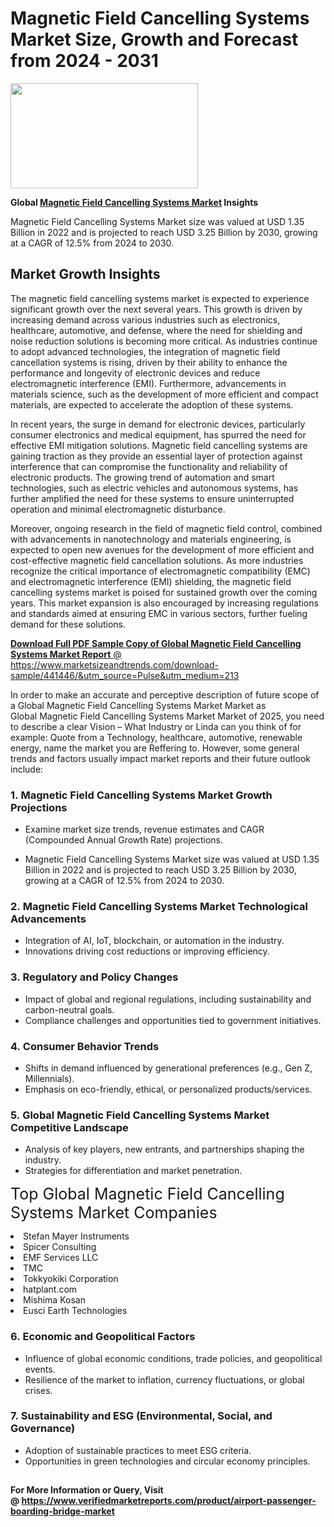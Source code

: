 <H1>Magnetic Field Cancelling Systems Market Size, Growth and Forecast from 2024 - 2031</H1><img class="aligncenter size-medium wp-image-584254" src="https://thirdeyenews.in/wp-content/uploads/2024/09/Global-Market-Research-300x168.jpeg" alt="" width="300" height="168" /><p><strong>Global&nbsp;<a href="https://www.marketsizeandtrends.com/download-sample/441446/&amp;utm_source=Pulse&amp;utm_medium=213">Magnetic Field Cancelling Systems Market</a> Insights</strong></p><p>Magnetic Field Cancelling Systems Market size was valued at USD 1.35 Billion in 2022 and is projected to reach USD 3.25 Billion by 2030, growing at a CAGR of 12.5% from 2024 to 2030.</p><p><h2>Market Growth Insights</h2> <p>The magnetic field cancelling systems market is expected to experience significant growth over the next several years. This growth is driven by increasing demand across various industries such as electronics, healthcare, automotive, and defense, where the need for shielding and noise reduction solutions is becoming more critical. As industries continue to adopt advanced technologies, the integration of magnetic field cancellation systems is rising, driven by their ability to enhance the performance and longevity of electronic devices and reduce electromagnetic interference (EMI). Furthermore, advancements in materials science, such as the development of more efficient and compact materials, are expected to accelerate the adoption of these systems.</p> <p><a href="#"></a></p> <p>In recent years, the surge in demand for electronic devices, particularly consumer electronics and medical equipment, has spurred the need for effective EMI mitigation solutions. Magnetic field cancelling systems are gaining traction as they provide an essential layer of protection against interference that can compromise the functionality and reliability of electronic products. The growing trend of automation and smart technologies, such as electric vehicles and autonomous systems, has further amplified the need for these systems to ensure uninterrupted operation and minimal electromagnetic disturbance.</p> <p>Moreover, ongoing research in the field of magnetic field control, combined with advancements in nanotechnology and materials engineering, is expected to open new avenues for the development of more efficient and cost-effective magnetic field cancellation solutions. As more industries recognize the critical importance of electromagnetic compatibility (EMC) and electromagnetic interference (EMI) shielding, the magnetic field cancelling systems market is poised for sustained growth over the coming years. This market expansion is also encouraged by increasing regulations and standards aimed at ensuring EMC in various sectors, further fueling demand for these solutions.</p> <p><a href="#"></p><p><span class=""><strong>Download Full PDF Sample Copy of Global Magnetic Field Cancelling Systems Market Report</strong> @ <a href="https://www.marketsizeandtrends.com/download-sample/441446/&amp;utm_source=Pulse&amp;utm_medium=213" target="_blank">https://www.marketsizeandtrends.com/download-sample/441446/&amp;utm_source=Pulse&amp;utm_medium=213</a></span></p><p>In order to make an accurate and perceptive description of future scope of a Global&nbsp;Magnetic Field Cancelling Systems Market Market as Global&nbsp;Magnetic Field Cancelling Systems Market Market of 2025, you need to describe a clear Vision &ndash; What Industry or Linda can you think of for example: Quote from a Technology, healthcare, automotive, renewable energy, name the market you are Reffering to. However, some general trends and factors usually impact market reports and their future outlook include:</p><h3>1.&nbsp;<strong>Magnetic Field Cancelling Systems Market Growth Projections</strong></h3><ul><li>Examine market size trends, revenue estimates and CAGR (Compounded Annual Growth Rate) projections.</li><li><p>Magnetic Field Cancelling Systems Market size was valued at USD 1.35 Billion in 2022 and is projected to reach USD 3.25 Billion by 2030, growing at a CAGR of 12.5% from 2024 to 2030.</p></li></ul><h3>2.&nbsp;<strong>Magnetic Field Cancelling Systems Market Technological Advancements</strong></h3><ul><li>Integration of AI, IoT, blockchain, or automation in the industry.</li><li>Innovations driving cost reductions or improving efficiency.</li></ul><h3>3.&nbsp;<strong>Regulatory and Policy Changes</strong></h3><ul><li>Impact of global and regional regulations, including sustainability and carbon-neutral goals.</li><li>Compliance challenges and opportunities tied to government initiatives.</li></ul><h3>4.&nbsp;<strong>Consumer Behavior Trends</strong></h3><ul><li>Shifts in demand influenced by generational preferences (e.g., Gen Z, Millennials).</li><li>Emphasis on eco-friendly, ethical, or personalized products/services.</li></ul><h3>5.&nbsp;<strong>Global Magnetic Field Cancelling Systems Market Competitive Landscape</strong></h3><ul><li>Analysis of key players, new entrants, and partnerships shaping the industry.</li><li>Strategies for differentiation and market penetration.</li></ul><p data-pm-slice="1 1 []"><span style="color: inherit; font-family: inherit; font-size: 25px;">Top Global Magnetic Field Cancelling Systems Market Companies</span></p><div class="" data-test-id=""><p><li>Stefan Mayer Instruments</li><li> Spicer Consulting</li><li> EMF Services LLC</li><li> TMC</li><li> Tokkyokiki Corporation</li><li> hatplant.com</li><li> Mishima Kosan</li><li> Eusci Earth Technologies</li></p></div><h3>6.&nbsp;<strong>Economic and Geopolitical Factors</strong></h3><ul><li>Influence of global economic conditions, trade policies, and geopolitical events.</li><li>Resilience of the market to inflation, currency fluctuations, or global crises.</li></ul><h3>7.&nbsp;<strong>Sustainability and ESG (Environmental, Social, and Governance)</strong></h3><ul><li>Adoption of sustainable practices to meet ESG criteria.</li><li>Opportunities in green technologies and circular economy principles.</li></ul><h2><strong style="font-size: 14px;">For More Information or Query, Visit @&nbsp;</strong><a style="background-color: #ffffff; font-size: 14px;" href="https://www.marketsizeandtrends.com/report/magnetic-field-cancelling-systems-market/" target="_blank">https://www.verifiedmarketreports.com/product/airport-passenger-boarding-bridge-market</a></h2>

